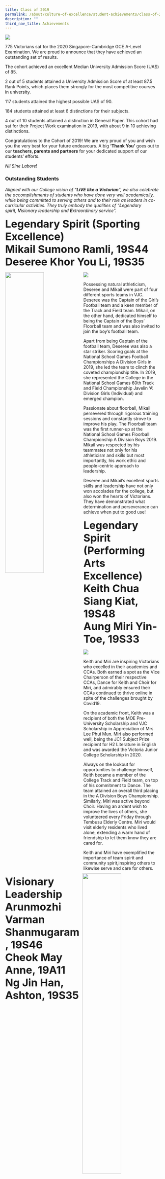 ```yaml
---
title: Class of 2019
permalink: /about/culture-of-excellence/student-achievements/class-of-2019/
description: ""
third_nav_title: Achievements
---
```

![](/images/2021-RAR-WebbannerS.jpg)

775 Victorians sat for the 2020 Singapore-Cambridge GCE A-Level Examination. We are proud to announce that they have achieved an outstanding set of results.

The cohort achieved an excellent Median University Admission Score (UAS) of 85.

2 out of 5 students attained a University Admission Score of at least 87.5 Rank Points, which places them strongly for the most competitive courses in university.

117 students attained the highest possible UAS of 90.

184 students attained at least 6 distinctions for their subjects.

4 out of 10 students attained a distinction in General Paper. This cohort had sat for their Project Work examination in 2019, with about 9 in 10 achieving distinctions.

Congratulations to the Cohort of 2019! We are very proud of you and wish you the very best for your future endeavours. A big **‘Thank You’** goes out to our **teachers, parents and partners** for your dedicated support of our students’ efforts.

_Nil Sine_ _Labore_!

### Outstanding Students

_Aligned with our College vision of “_**_LiVE_** **_like a Victorian_**_”, we also celebrate the accomplishments of students who have done very well academically, while being committed to serving others and to their role as leaders in co-curricular activities. They truly embody the qualities of “_**_L_**_egendary spirit,_ **_V_**_isionary_ _leadership and_ **_E_**_xtraordinary service”._

<span style="font-size: 34px;"><strong>Legendary Spirit (Sporting Excellence)<br>Mikail Sumono Ramli, 19S44<br>Deseree Khor You Li, 19S35
</strong></span>

<img src="/images/Mikail-scaled.jpg" 
     style="width:50%" align="left">


<img src="/images/Deseree-scaled.jpg" 
     style="width:50%" align="right">
		 
![](/images/name.png)

Possessing natural athleticism, Deseree and Mikail were part of four different sports teams in VJC. Deseree was the Captain of the Girl’s Football team and a keen member of the Track and Field team. Mikail, on the other hand, dedicated himself to being the Captain of the Boys’ Floorball team and was also invited to join the boy’s football team.

Apart from being Captain of the football team, Deseree was also a star striker. Scoring goals at the National School Games Football Championships A Division Girls in 2019, she led the team to clinch the coveted championship title. In 2019, she represented the College in the National School Games 60th Track and Field Championship Javelin ‘A’ Division Girls (Individual) and emerged champion.

Passionate about floorball, Mikail persevered through rigorous training sessions and constantly strove to improve his play. The Floorball team was the first runner-up at the National School Games Floorball Championship A Division Boys 2019. Mikail was respected by his teammates not only for his athleticism and skills but most importantly, his work ethic and people-centric approach to leadership.

Deseree and Mikail’s excellent sports skills and leadership have not only won accolades for the college, but also won the hearts of Victorians. They have demonstrated what determination and perseverance can achieve when put to good use!

<span style="font-size: 34px;"><strong>Legendary Spirit (Performing Arts Excellence)<br>Keith Chua Siang Kiat, 19S48  <br>Aung Miri Yin-Toe, 19S33
</strong></span>


<img src="/images/Keith-scaled.jpg" 
     style="width:50%" align="left">

<img src="/images/Miri-scaled.jpg" 
     style="width:50%" align="right">

![](/images/name2.png)

Keith and Miri are inspiring Victorians who excelled in their academics and CCAs. Both earned a spot as the Vice Chairperson of their respective CCAs, Dance for Keith and Choir for Miri, and admirably ensured their CCAs continued to thrive online in spite of the challenges brought by Covid19.

On the academic front, Keith was a recipient of both the MOE Pre-University Scholarship and VJC Scholarship in Appreciation of Mrs Lee Phui Mun. Miri also performed well, being the JC1 Subject Prize recipient for H2 Literature in English and was awarded the Victoria Junior College Scholarship in 2020.

Always on the lookout for opportunities to challenge himself, Keith became a member of the College Track and Field team, on top of his commitment to Dance. The team attained an overall third placing in the A Division Boys Championship. Similarly, Miri was active beyond Choir. Having an ardent wish to improve the lives of others, she volunteered every Friday through Tembusu Elderly Centre. Miri would visit elderly residents who lived alone, extending a warm hand of friendship to let them know they are cared for.

Keith and Miri have exemplified the importance of team spirit and community spirit,inspiring others to likewise serve and care for others.


<span style="font-size: 34px;"><strong>Visionary Leadership<br>Arunmozhi Varman Shanmugaram, 19S46<br>Cheok May Anne, 19A11<br>Ng Jin Han, Ashton, 19S35
</strong></span>


<img src="/images/Arunmoszhi-scaled.jpg" 
     style="width:50%" align="left">

		 
<img src="/images/Ashton-scaled.jpg" 
     style="width:50%" align="right">
		 
<img src="/images/May-Anne-scaled.jpg" 
     style="width:50%">

![](/images/name3.png)

![](/images/image1.png)

As visionary leaders who made significant contributions during their time in the 36th Students’ Council, Shanmugaram, May Anne and Ashton worked resiliently towards their personal goals and also empowered their fellow councillors to lead with passion and conviction. In their term of office, they adapted to rapidly changing circumstances with poise and composure, especially in light of the COVID-19 situation.

In recognition of his leadership qualities, Shanmugaram was presented with the Singapore Armed Forces Young Leader Award. His empathy and care for others was also seen in his regular voluntary work. He was committed to community service beyond the school, apart from leading and serving in the Students’ Council.

A recipient of the Humanities Scholarship, May Anne similarly saw the need to empower people around her. Together with fellow Victorians, she set up Access Victoria, a peer-to-peer platform, providing academic and moral support to schoolmates at the height of the circuit breaker.

Heading the Orientation Group Leaders (OGLs) during the 2020 Orientation, Ashton was undaunted by the daily changes made to the programme’s schedule necessitated by growing concerns over Covid19. A quick thinker, he proposed innovative ideas to accommodate the increasingly strict safety measures, while still ensuring his newly-minted juniors would have a memorable Orientation experience.

As exemplary leaders, Shanmugaram, May Anne and Ashton have left a legacy in VJC. Their passion for life and care for the community challenges others to step out and lead from the heart.


<span style="font-size: 34px;"><strong>Extraordinary Service<br>Charmaine Sew Fan Ning, 19A11<br>Heather Tan Yung Yu, 19A11
</strong></span>

<img src="/images/Charmaine-scaled.jpg" 
     style="width:50%" align="left">

<img src="/images/Heather-scaled.jpg" 
     style="width:50%" align="right">
		 
![](/images/name4.png)

As recipients of the MOE Humanities Scholarship, Charmaine and Heather had many opportunities to critically evaluate social issues and government policies, both in and out of the classroom. However, merely talking about problems did not help solve them. Both wanted to go out into the real world to interact with people, in order to better understand their predicaments and needs.

Although Charmaine had heavy responsibilities as Chairperson of ODAC and as a member of both the Cross Country and Track & Field teams, she found time to embark on many VIA projects which sensitised her to the problems faced by a wide range of beneficiaries. For her academic excellence and her outstanding co-curricular achievements, Charmaine was awarded the VJC Scholarship in 2020.

As a Home Group Leader in Interact Club, Heather had regular commitments to an eldercare services organisation. Yet, as she wanted to do more for the community, she became a frequent volunteer with several non-profit and grassroots organisations. Heather was awarded the Victoria Pioneer Award 2020, in recognition of her enterprising mind, innovative spirit and courage for a worthy cause.

Charmaine and Heather have served with their heads, hearts and hands for the good of others. They have transformed lives and inspired others to do likewise.
